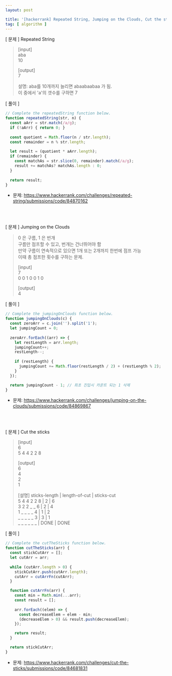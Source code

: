 ```yaml
---
layout: post

title: '[hackerrank] Repeated String, Jumping on the Clouds, Cut the sticks'
tag: [ algorithm ]
---
```



[ 문제 ] Repeated String
  
> [input]  
> aba  
> 10   
>  
> [output]  
> 7  
>  
> 설명: aba를 10개까지 늘리면 abaabaabaa 가 됨.  
> 이 중에서 'a'의 갯수를 구하면 7


[ 풀이 ] 
```javascript
// Complete the repeatedString function below.
function repeatedString(str, n) {
  const aArr = str.match(/a/g);
  if (!aArr) { return 0; }
  
  const quotient = Math.floor(n / str.length);
  const remainder = n % str.length;
  
  let result = (quotient * aArr.length);
  if (remainder) { 
    const matchAs = str.slice(0, remainder).match(/a/g);
    result += matchAs? matchAs.length : 0; 
  }
  
  return result;
}
```

* 문제: https://www.hackerrank.com/challenges/repeated-string/submissions/code/84870162

 
 <br>
 <br>
 
 
[ 문제 ] Jumping on the Clouds
  
> 0 은 구름, 1 은 번개  
> 구름만 점프할 수 있고, 번개는 건너뛰어야 함  
> 만약 구름이 연속적으로 있으면 1개 또는 2개까지 한번에 점프 가능  
> 이때 총 점프한 횟수를 구하는 문제.  
>  
> [input]  
> 7  
> 0 0 1 0 0 1 0
>  
> [output]  
> 4  

[ 풀이 ] 
```javascript
// Complete the jumpingOnClouds function below.
function jumpingOnClouds(c) {
  const zeroArr = c.join('').split('1');
  let jumpingCount = 0;
  
  zeroArr.forEach((arr) => {
    let restLength = arr.length;
    jumpingCount++;
    restLength--;
    
    if (restLength) {
      jumpingCount += Math.floor(restLength / 2) + (restLength % 2);
    }
  });

  return jumpingCount - 1; // 최초 진입시 카운트 되는 1 삭제
}
```

* 문제: https://www.hackerrank.com/challenges/jumping-on-the-clouds/submissions/code/84869867

 
 <br>
 <br>
 
 
[ 문제 ] Cut the sticks
  
> [input]  
> 6  
> 5 4 4 2 2 8  
>  
> [output]  
> 6  
> 4  
> 2  
> 1   
>  
> [설명]
> sticks-length   |     length-of-cut  | sticks-cut  
> 5 4 4 2 2 8       |      2        |       6  
> 3 2 2 _ _ 6       |      2         |      4  
> 1 _ _ _ _ 4       |      1         |      2  
> _ _ _ _ _ 3       |      3         |      1   
> _ _ _ _ _ _       |    DONE        |    DONE  

[ 풀이 ] 
```javascript
// Complete the cutTheSticks function below.
function cutTheSticks(arr) {
  const stickCutArr = [];
  let cutArr = arr;
  
  while (cutArr.length > 0) {
    stickCutArr.push(cutArr.length);
    cutArr = cutArrFn(cutArr);
  }

  function cutArrFn(arr) {
    const min = Math.min(...arr);
    const result = [];
    
    arr.forEach((elem) => { 
      const decreaseElem = elem - min;
      (decreaseElem > 0) && result.push(decreaseElem);
    });

    return result; 
  }

  return stickCutArr;
}
```

* 문제: https://www.hackerrank.com/challenges/cut-the-sticks/submissions/code/84681831

